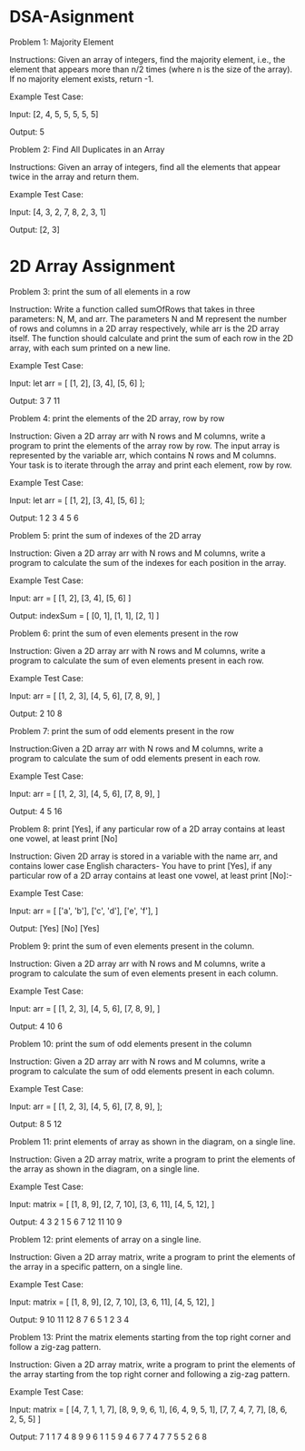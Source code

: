 # DSA-Asignment

Problem 1: Majority Element

Instructions: Given an array of integers, find the majority element, i.e., the element that appears more than n/2 times (where n is the size of the array). If no majority element exists, return -1.

Example Test Case:

Input: [2, 4, 5, 5, 5, 5, 5]

Output: 5

Problem 2: Find All Duplicates in an Array

Instructions: Given an array of integers, find all the elements that appear twice in the array and return them.

Example Test Case:

Input: [4, 3, 2, 7, 8, 2, 3, 1]

Output: [2, 3]

# 2D Array Assignment

Problem 3: print the sum of all elements in a row

Instruction: Write a function called sumOfRows that takes in three parameters: N, M, and arr. The parameters N and M represent the number of rows and columns in a 2D array respectively, while arr is the 2D array itself. The function should calculate and print the sum of each row in the 2D array, with each sum printed on a new line.

Example Test Case:

Input: let arr = [
[1, 2],
[3, 4],
[5, 6]
];

Output: 3 7 11

Problem 4: print the elements of the 2D array, row by row

Instruction: Given a 2D array arr with N rows and M columns, write a program to print the elements of the array row by row. The input array is represented by the variable arr, which contains N rows and M columns. Your task is to iterate through the array and print each element, row by row.

Example Test Case:

Input: let arr = [
[1, 2],
[3, 4],
[5, 6]
];

Output:
1 2
3 4
5 6

Problem 5: print the sum of indexes of the 2D array

Instruction: Given a 2D array arr with N rows and M columns, write a program to calculate the sum of the indexes for each position in the array.

Example Test Case:

Input: arr = [
[1, 2],
[3, 4],
[5, 6]
]

Output: indexSum = [
[0, 1],
[1, 1],
[2, 1]
]

Problem 6: print the sum of even elements present in the row

Instruction: Given a 2D array arr with N rows and M columns, write a program to calculate the sum of even elements present in each row.

Example Test Case:

Input: arr = [
[1, 2, 3],
[4, 5, 6],
[7, 8, 9],
]

Output:
2
10
8

Problem 7: print the sum of odd elements present in the row

Instruction:Given a 2D array arr with N rows and M columns, write a program to calculate the sum of odd elements present in each row.

Example Test Case:

Input: arr = [
[1, 2, 3],
[4, 5, 6],
[7, 8, 9],
]

Output:
4
5
16

Problem 8: print [Yes], if any particular row of a 2D array contains at least one vowel, at least print [No]

Instruction: Given 2D array is stored in a variable with the name arr, and contains lower case English characters- You have to print [Yes], if any particular row of a 2D array contains at least one vowel, at least print [No]:-

Example Test Case:

Input: arr = [
['a', 'b'],
['c', 'd'],
['e', 'f'],
]

Output:
[Yes]
[No]
[Yes]

Problem 9: print the sum of even elements present in the column.

Instruction: Given a 2D array arr with N rows and M columns, write a program to calculate the sum of even elements present in each column.

Example Test Case:

Input: arr = [
[1, 2, 3],
[4, 5, 6],
[7, 8, 9],
]

Output:
4
10
6

Problem 10: print the sum of odd elements present in the column

Instruction: Given a 2D array arr with N rows and M columns, write a program to calculate the sum of odd elements present in each column.

Example Test Case:

Input: arr = [
[1, 2, 3],
[4, 5, 6],
[7, 8, 9],
];

Output:
8
5
12

Problem 11: print elements of array as shown in the diagram, on a single line.

Instruction: Given a 2D array matrix, write a program to print the elements of the array as shown in the diagram, on a single line.

Example Test Case:

Input: matrix = [
[1, 8, 9],
[2, 7, 10],
[3, 6, 11],
[4, 5, 12],
]

Output: 4 3 2 1 5 6 7 12 11 10 9

Problem 12: print elements of array on a single line.

Instruction: Given a 2D array matrix, write a program to print the elements of the array in a specific pattern, on a single line.

Example Test Case:

Input: matrix = [
[1, 8, 9],
[2, 7, 10],
[3, 6, 11],
[4, 5, 12],
]

Output:
9 10 11 12 8 7 6 5 1 2 3 4

Problem 13: Print the matrix elements starting from the top right corner and follow a zig-zag pattern.

Instruction: Given a 2D array matrix, write a program to print the elements of the array starting from the top right corner and following a zig-zag pattern.

Example Test Case:

Input: matrix = [
[4, 7, 1, 1, 7],
[8, 9, 9, 6, 1],
[6, 4, 9, 5, 1],
[7, 7, 4, 7, 7],
[8, 6, 2, 5, 5]
]

Output: 7 1 1 7 4 8 9 9 6 1 1 5 9 4 6 7 7 4 7 7 5 5 2 6 8
